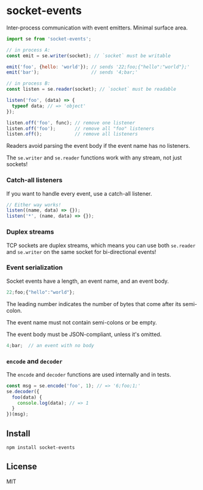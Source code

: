 # socket-events

Inter-process communication with event emitters. Minimal surface area.

```js
import se from 'socket-events';

// in process A:
const emit = se.writer(socket); // `socket` must be writable

emit('foo', {hello: 'world'}); // sends '22;foo;{"hello":"world"};'
emit('bar');                   // sends '4;bar;'

// in process B:
const listen = se.reader(socket); // `socket` must be readable

listen('foo', (data) => {
  typeof data; // => 'object'
});

listen.off('foo', func); // remove one listener
listen.off('foo');       // remove all "foo" listeners
listen.off();            // remove all listeners
```

Readers avoid parsing the event body if the event name has no listeners.

The `se.writer` and `se.reader` functions work with any stream, not just
sockets!

### Catch-all listeners

If you want to handle every event, use a catch-all listener.

```js
// Either way works!
listen((name, data) => {});
listen('*', (name, data) => {});
```

### Duplex streams

TCP sockets are duplex streams, which means you can use both `se.reader`
and `se.writer` on the same socket for bi-directional events!

### Event serialization

Socket events have a length, an event name, and an event body.

```js
22;foo;{"hello":"world"};
```

The leading number indicates the number of bytes that come after
its semi-colon.

The event name must not contain semi-colons or be empty.

The event body must be JSON-compliant, unless it's omitted.

```js
4;bar;  // an event with no body
```

### `encode` and `decoder`

The `encode` and `decoder` functions are used internally and in tests.

```js
const msg = se.encode('foo', 1); // => '6;foo;1;'
se.decoder({
  foo(data) {
    console.log(data); // => 1
  }
})(msg);
```

## Install

```sh
npm install socket-events
```

## License

MIT
